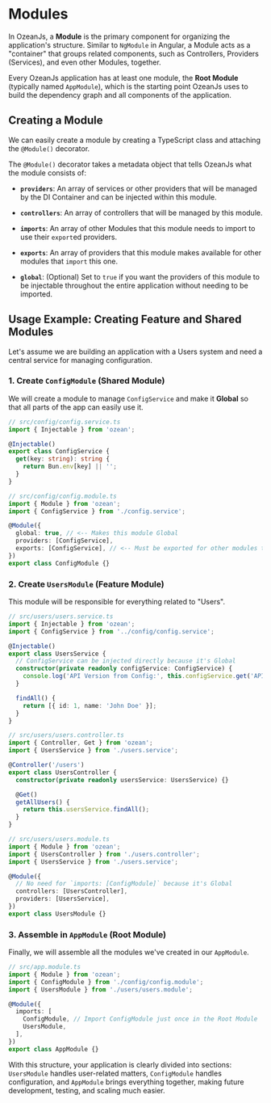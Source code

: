 # Modules

In OzeanJs, a **Module** is the primary component for organizing the application's structure. Similar to `NgModule` in Angular, a Module acts as a "container" that groups related components, such as Controllers, Providers (Services), and even other Modules, together.

Every OzeanJs application has at least one module, the **Root Module** (typically named `AppModule`), which is the starting point OzeanJs uses to build the dependency graph and all components of the application.

## Creating a Module

We can easily create a module by creating a TypeScript class and attaching the `@Module()` decorator.

The `@Module()` decorator takes a metadata object that tells OzeanJs what the module consists of:

- **`providers`**: An array of services or other providers that will be managed by the DI Container and can be injected within this module.

- **`controllers`**: An array of controllers that will be managed by this module.

- **`imports`**: An array of other Modules that this module needs to import to use their `export`ed providers.

- **`exports`**: An array of providers that this module makes available for other modules that `import` this one.

- **`global`**: (Optional) Set to `true` if you want the providers of this module to be injectable throughout the entire application without needing to be imported.

## Usage Example: Creating Feature and Shared Modules

Let's assume we are building an application with a Users system and need a central service for managing configuration.

### 1. Create `ConfigModule` (Shared Module)

We will create a module to manage `ConfigService` and make it **Global** so that all parts of the app can easily use it.

```typescript
// src/config/config.service.ts
import { Injectable } from 'ozean';

@Injectable()
export class ConfigService {
  get(key: string): string {
    return Bun.env[key] || '';
  }
}

// src/config/config.module.ts
import { Module } from 'ozean';
import { ConfigService } from './config.service';

@Module({
  global: true, // <-- Makes this module Global
  providers: [ConfigService],
  exports: [ConfigService], // <-- Must be exported for other modules to use
})
export class ConfigModule {}
```

### 2. Create `UsersModule` (Feature Module)

This module will be responsible for everything related to "Users".

```typescript
// src/users/users.service.ts
import { Injectable } from 'ozean';
import { ConfigService } from '../config/config.service';

@Injectable()
export class UsersService {
  // ConfigService can be injected directly because it's Global
  constructor(private readonly configService: ConfigService) {
    console.log('API Version from Config:', this.configService.get('API_VERSION'));
  }

  findAll() {
    return [{ id: 1, name: 'John Doe' }];
  }
}

// src/users/users.controller.ts
import { Controller, Get } from 'ozean';
import { UsersService } from './users.service';

@Controller('/users')
export class UsersController {
  constructor(private readonly usersService: UsersService) {}

  @Get()
  getAllUsers() {
    return this.usersService.findAll();
  }
}

// src/users/users.module.ts
import { Module } from 'ozean';
import { UsersController } from './users.controller';
import { UsersService } from './users.service';

@Module({
  // No need for `imports: [ConfigModule]` because it's Global
  controllers: [UsersController],
  providers: [UsersService],
})
export class UsersModule {}
```

### 3. Assemble in `AppModule` (Root Module)

Finally, we will assemble all the modules we've created in our `AppModule`.

```typescript
// src/app.module.ts
import { Module } from 'ozean';
import { ConfigModule } from './config/config.module';
import { UsersModule } from './users/users.module';

@Module({
  imports: [
    ConfigModule, // Import ConfigModule just once in the Root Module
    UsersModule,
  ],
})
export class AppModule {}
```

With this structure, your application is clearly divided into sections: `UsersModule` handles user-related matters, `ConfigModule` handles configuration, and `AppModule` brings everything together, making future development, testing, and scaling much easier.
